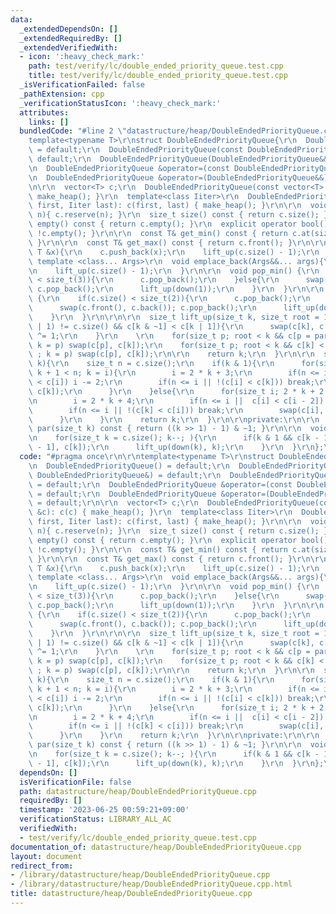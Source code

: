 ```yaml
---
data:
  _extendedDependsOn: []
  _extendedRequiredBy: []
  _extendedVerifiedWith:
  - icon: ':heavy_check_mark:'
    path: test/verify/lc/double_ended_priority_queue.test.cpp
    title: test/verify/lc/double_ended_priority_queue.test.cpp
  _isVerificationFailed: false
  _pathExtension: cpp
  _verificationStatusIcon: ':heavy_check_mark:'
  attributes:
    links: []
  bundledCode: "#line 2 \"datastructure/heap/DoubleEndedPriorityQueue.cpp\"\n\r\n\
    template<typename T>\r\nstruct DoubleEndedPriorityQueue{\r\n  DoubleEndedPriorityQueue()\
    \ = default;\r\n  DoubleEndedPriorityQueue(const DoubleEndedPriorityQueue&) =\
    \ default;\r\n  DoubleEndedPriorityQueue(DoubleEndedPriorityQueue&&) = default;\r\
    \n  DoubleEndedPriorityQueue &operator=(const DoubleEndedPriorityQueue&) = default;\r\
    \n  DoubleEndedPriorityQueue &operator=(DoubleEndedPriorityQueue&&) = default;\r\
    \n\r\n  vector<T> c;\r\n  DoubleEndedPriorityQueue(const vector<T> &c): c(c) {\
    \ make_heap(); }\r\n  template<class Iiter>\r\n  DoubleEndedPriorityQueue(Iiter\
    \ first, Iiter last): c(first, last) { make_heap(); }\r\n\r\n  void reserve(size_t\
    \ n){ c.reserve(n); }\r\n  size_t size() const { return c.size(); }\r\n  bool\
    \ empty() const { return c.empty(); }\r\n  explicit operator bool() const { return\
    \ !c.empty(); }\r\n\r\n  const T& get_min() const { return c.at(size() > size_t(1));\
    \ }\r\n\r\n  const T& get_max() const { return c.front(); }\r\n\r\n  void push(const\
    \ T &x){\r\n    c.push_back(x);\r\n    lift_up(c.size() - 1);\r\n  }\r\n\r\n \
    \ template <class... Args>\r\n  void emplace_back(Args&&... args){\r\n    c.emplace_back(args...);\r\
    \n    lift_up(c.size() - 1);\r\n  }\r\n\r\n  void pop_min() {\r\n    if(c.size()\
    \ < size_t(3)){\r\n      c.pop_back();\r\n    }else{\r\n      swap(c[1], c.back());\
    \ c.pop_back();\r\n      lift_up(down(1));\r\n    }\r\n  }\r\n\r\n  void pop_max()\
    \ {\r\n    if(c.size() < size_t(2)){\r\n      c.pop_back();\r\n    }else{\r\n\
    \      swap(c.front(), c.back()); c.pop_back();\r\n      lift_up(down(0));\r\n\
    \    }\r\n  }\r\n\r\n\r\n  size_t lift_up(size_t k, size_t root = 1){\r\n    if((k\
    \ | 1) != c.size() && c[k & ~1] < c[k | 1]){\r\n      swap(c[k], c[k ^ 1]); k\
    \ ^= 1;\r\n    }\r\n    \r\n    for(size_t p; root < k && c[p = par(k)] < c[k];\
    \ k = p) swap(c[p], c[k]);\r\n    for(size_t p; root < k && c[k] < c[p = (par(k)|1)]\
    \ ; k = p) swap(c[p], c[k]);\r\n\r\n    return k;\r\n  }\r\n\r\n  size_t down(size_t\
    \ k){\r\n    size_t n = c.size();\r\n    if(k & 1){\r\n      for(size_t i; 2 *\
    \ k + 1 < n; k = i){\r\n        i = 2 * k + 3;\r\n        if(n <= i || c[i - 2]\
    \ < c[i]) i -= 2;\r\n        if(n <= i || !(c[i] < c[k])) break;\r\n        swap(c[i],\
    \ c[k]);\r\n      }\r\n    }else{\r\n      for(size_t i; 2 * k + 2 < n; k = i){\r\
    \n        i = 2 * k + 4;\r\n        if(n <= i ||  c[i] < c[i - 2]) i -= 2;\r\n\
    \        if(n <= i || !(c[k] < c[i])) break;\r\n        swap(c[i], c[k]);\r\n\
    \      }\r\n    }\r\n    return k;\r\n  }\r\n\r\nprivate:\r\n\r\n  constexpr size_t\
    \ par(size_t k) const { return ((k >> 1) - 1) & ~1; }\r\n\r\n  void make_heap(){\r\
    \n    for(size_t k = c.size(); k--; ){\r\n      if(k & 1 && c[k - 1] < c[k]) swap(c[k\
    \ - 1], c[k]);\r\n      lift_up(down(k), k);\r\n    }\r\n  }\r\n};\r\n"
  code: "#pragma once\r\n\r\ntemplate<typename T>\r\nstruct DoubleEndedPriorityQueue{\r\
    \n  DoubleEndedPriorityQueue() = default;\r\n  DoubleEndedPriorityQueue(const\
    \ DoubleEndedPriorityQueue&) = default;\r\n  DoubleEndedPriorityQueue(DoubleEndedPriorityQueue&&)\
    \ = default;\r\n  DoubleEndedPriorityQueue &operator=(const DoubleEndedPriorityQueue&)\
    \ = default;\r\n  DoubleEndedPriorityQueue &operator=(DoubleEndedPriorityQueue&&)\
    \ = default;\r\n\r\n  vector<T> c;\r\n  DoubleEndedPriorityQueue(const vector<T>\
    \ &c): c(c) { make_heap(); }\r\n  template<class Iiter>\r\n  DoubleEndedPriorityQueue(Iiter\
    \ first, Iiter last): c(first, last) { make_heap(); }\r\n\r\n  void reserve(size_t\
    \ n){ c.reserve(n); }\r\n  size_t size() const { return c.size(); }\r\n  bool\
    \ empty() const { return c.empty(); }\r\n  explicit operator bool() const { return\
    \ !c.empty(); }\r\n\r\n  const T& get_min() const { return c.at(size() > size_t(1));\
    \ }\r\n\r\n  const T& get_max() const { return c.front(); }\r\n\r\n  void push(const\
    \ T &x){\r\n    c.push_back(x);\r\n    lift_up(c.size() - 1);\r\n  }\r\n\r\n \
    \ template <class... Args>\r\n  void emplace_back(Args&&... args){\r\n    c.emplace_back(args...);\r\
    \n    lift_up(c.size() - 1);\r\n  }\r\n\r\n  void pop_min() {\r\n    if(c.size()\
    \ < size_t(3)){\r\n      c.pop_back();\r\n    }else{\r\n      swap(c[1], c.back());\
    \ c.pop_back();\r\n      lift_up(down(1));\r\n    }\r\n  }\r\n\r\n  void pop_max()\
    \ {\r\n    if(c.size() < size_t(2)){\r\n      c.pop_back();\r\n    }else{\r\n\
    \      swap(c.front(), c.back()); c.pop_back();\r\n      lift_up(down(0));\r\n\
    \    }\r\n  }\r\n\r\n\r\n  size_t lift_up(size_t k, size_t root = 1){\r\n    if((k\
    \ | 1) != c.size() && c[k & ~1] < c[k | 1]){\r\n      swap(c[k], c[k ^ 1]); k\
    \ ^= 1;\r\n    }\r\n    \r\n    for(size_t p; root < k && c[p = par(k)] < c[k];\
    \ k = p) swap(c[p], c[k]);\r\n    for(size_t p; root < k && c[k] < c[p = (par(k)|1)]\
    \ ; k = p) swap(c[p], c[k]);\r\n\r\n    return k;\r\n  }\r\n\r\n  size_t down(size_t\
    \ k){\r\n    size_t n = c.size();\r\n    if(k & 1){\r\n      for(size_t i; 2 *\
    \ k + 1 < n; k = i){\r\n        i = 2 * k + 3;\r\n        if(n <= i || c[i - 2]\
    \ < c[i]) i -= 2;\r\n        if(n <= i || !(c[i] < c[k])) break;\r\n        swap(c[i],\
    \ c[k]);\r\n      }\r\n    }else{\r\n      for(size_t i; 2 * k + 2 < n; k = i){\r\
    \n        i = 2 * k + 4;\r\n        if(n <= i ||  c[i] < c[i - 2]) i -= 2;\r\n\
    \        if(n <= i || !(c[k] < c[i])) break;\r\n        swap(c[i], c[k]);\r\n\
    \      }\r\n    }\r\n    return k;\r\n  }\r\n\r\nprivate:\r\n\r\n  constexpr size_t\
    \ par(size_t k) const { return ((k >> 1) - 1) & ~1; }\r\n\r\n  void make_heap(){\r\
    \n    for(size_t k = c.size(); k--; ){\r\n      if(k & 1 && c[k - 1] < c[k]) swap(c[k\
    \ - 1], c[k]);\r\n      lift_up(down(k), k);\r\n    }\r\n  }\r\n};\r\n"
  dependsOn: []
  isVerificationFile: false
  path: datastructure/heap/DoubleEndedPriorityQueue.cpp
  requiredBy: []
  timestamp: '2023-06-25 00:59:21+09:00'
  verificationStatus: LIBRARY_ALL_AC
  verifiedWith:
  - test/verify/lc/double_ended_priority_queue.test.cpp
documentation_of: datastructure/heap/DoubleEndedPriorityQueue.cpp
layout: document
redirect_from:
- /library/datastructure/heap/DoubleEndedPriorityQueue.cpp
- /library/datastructure/heap/DoubleEndedPriorityQueue.cpp.html
title: datastructure/heap/DoubleEndedPriorityQueue.cpp
---
```

